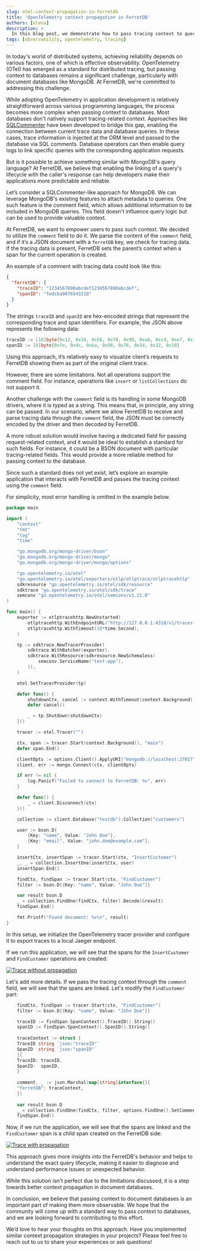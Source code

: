 ```yaml
---
slug: otel-context-propagation-in-ferretdb
title: 'OpenTelemetry context propagation in FerretDB'
authors: [elena]
description: >
  In this blog post, we demonstrate how to pass tracing context to queries in FerretDB using OpenTelemetry.
tags: [observability, opentelemetry, tracing]
---
```


In today's world of distributed systems, achieving reliability depends on various factors, one of which is effective observability. 
OpenTelemetry (OTel) has emerged as a standard for distributed tracing, but passing context to databases remains a significant challenge, particularly with document databases like MongoDB. At FerretDB, we're committed to addressing this challenge.

While adopting OpenTelemetry in application development is relatively straightforward across various programming languages, 
the process becomes more complex when passing context to databases.  Most databases don't natively support tracing-related context. 
Approaches like [SQLCommenter](https://google.github.io/sqlcommenter/) have been developed to bridge this gap, 
enabling the connection between current trace data and database queries. 
In these cases, trace information is injected at the ORM level and passed to the database via SQL comments. 
Database operators can then enable query logs to link specific queries with the corresponding application requests.

But is it possible to achieve something similar with MongoDB's query language? 
At FerretDB, we believe that enabling the linking of a query's lifecycle with the caller's response can help developers make 
their applications more predictable and reliable.

Let’s consider a SQLCommenter-like approach for MongoDB. We can leverage MongoDB's existing features to attach metadata to queries. 
One such feature is the comment field, which allows additional information to be included in MongoDB queries. 
This field doesn't influence query logic but can be used to provide valuable context.

At FerretDB, we want to empower users to pass such context. We decided to utilize the `comment` field to do it.
We parse the content of the `comment` field, and if it’s a JSON document with a `ferretDB` key, we check for tracing data. 
If the tracing data is present, FerretDB sets the parent’s context when a span for the current operation is created.

An example of a comment with tracing data could look like this:


```json
{
  "ferretDB": {
    "traceID": "1234567890abcdef1234567890abcdef",
    "spanID": "fedcba9876543210"
  }
}
```

The strings `traceID` and `spanID` are hex-encoded strings that represent the corresponding trace and span identifiers. 
For example, the JSON above represents the following data:

```go
traceID := [16]byte{0x12, 0x34, 0x56, 0x78, 0x90, 0xab, 0xcd, 0xef, 0x12, 0x34, 0x56, 0x78, 0x90, 0xab, 0xcd, 0xef}
spanID := [8]byte{0xfe, 0xdc, 0xba, 0x98, 0x76, 0x54, 0x32, 0x10}
``` 

Using this approach, it’s relatively easy to visualize client’s requests to FerretDB showing them as part of the original client trace.

However, there are some limitations. Not all operations support the comment field. 
For instance, operations like `insert` or `listCollections` do not support it.

Another challenge with the `comment` field is its handling in some MongoDB drivers, where it is typed as a string. 
This means that, in principle, any string can be passed. In our scenario, where we allow FerretDB to receive and parse 
tracing data through the `comment` field, the JSON must be correctly encoded by the driver and then decoded by FerretDB.

A more robust solution would involve having a dedicated field for passing request-related context, 
and it would be ideal to establish a standard for such fields. 
For instance, it could be a BSON document with particular tracing-related fields. 
This would provide a more reliable method for passing context to the database.

Since such a standard does not yet exist, let’s explore an example application that interacts 
with FerretDB and passes the tracing context using the `comment` field.

For simplicity, most error handling is omitted in the example below.

```go
package main

import (
	"context"
	"fmt"
	"log"
	"time"

	"go.mongodb.org/mongo-driver/bson"
	"go.mongodb.org/mongo-driver/mongo"
	"go.mongodb.org/mongo-driver/mongo/options"

	"go.opentelemetry.io/otel"
	"go.opentelemetry.io/otel/exporters/otlp/otlptrace/otlptracehttp"
	sdkresource "go.opentelemetry.io/otel/sdk/resource"
	sdktrace "go.opentelemetry.io/otel/sdk/trace"
	semconv "go.opentelemetry.io/otel/semconv/v1.21.0"
)

func main() {
	exporter := otlptracehttp.NewUnstarted(
		otlptracehttp.WithEndpointURL("http://127.0.0.1:4318/v1/traces"),
		otlptracehttp.WithTimeout(10*time.Second),
	)

	tp := sdktrace.NewTracerProvider(
		sdktrace.WithBatcher(exporter),
		sdktrace.WithResource(sdkresource.NewSchemaless(
			semconv.ServiceName("test-app"),
		)),
	)

	otel.SetTracerProvider(tp)

	defer func() {
		shutdownCtx, cancel := context.WithTimeout(context.Background(), time.Second*5)
		defer cancel()

		_ = tp.Shutdown(shutdownCtx)
	}()

	tracer := otel.Tracer("")

	ctx, span := tracer.Start(context.Background(), "main")
	defer span.End()

	clientOpts := options.Client().ApplyURI("mongodb://localhost:27017")
	client, err := mongo.Connect(ctx, clientOpts)

	if err != nil {
		log.Panicf("Failed to connect to FerretDB: %v", err)
	}

	defer func() {
		_ = client.Disconnect(ctx)
	}()

	collection := client.Database("testdb").Collection("customers")

	user := bson.D{
		{Key: "name", Value: "John Doe"},
		{Key: "email", Value: "john.doe@example.com"},
	}

	insertCtx, insertSpan := tracer.Start(ctx, "InsertCustomer")
	_, _ = collection.InsertOne(insertCtx, user)
	insertSpan.End()

	findCtx, findSpan := tracer.Start(ctx, "FindCustomer")
	filter := bson.D{{Key: "name", Value: "John Doe"}}

	var result bson.D
	_ = collection.FindOne(findCtx, filter).Decode(&result)
	findSpan.End()

	fmt.Printf("Found document: %v\n", result)
}
```

In this setup, we initialize the OpenTelemetry tracer provider and configure it to export traces to a local Jaeger endpoint.

If we run this application, we will see that the spans for the `InsertCustomer` and `FindCustomer` operations are created:

[![Trace without propagation](/img/blog/ferretdb-otel/without-propagation.png)](/img/blog/ferretdb-otel/without-propagation.png)

Let's add more details. If we pass the tracing context through the `comment` field, we will see that the spans are linked.
Let's modify the `FindCustomer` part:

```go
    findCtx, findSpan := tracer.Start(ctx, "FindCustomer")
    filter := bson.D{{Key: "name", Value: "John Doe"}}

    traceID := findSpan.SpanContext().TraceID().String()
    spanID := findSpan.SpanContext().SpanID().String()
    
    traceContext := struct {
    TraceID string `json:"traceID"`
    SpanID  string `json:"spanID"`
    }{
    TraceID: traceID,
    SpanID:  spanID,
    }
    
    comment, _ := json.Marshal(map[string]interface{}{
    "ferretDB": traceContext,
    })
    
    var result bson.D
    _ = collection.FindOne(findCtx, filter, options.FindOne().SetComment(string(comment))).Decode(&result)
    findSpan.End()
```

Now, if we run the application, we will see that the spans are linked and the `FindCustomer` span is a child span created on the FerretDB side:

[![Trace with propagation](/img/blog/ferretdb-otel/with-propagation.png)](/img/blog/ferretdb-otel/with-propagation.png)

This approach gives more insights into the FerretDB's behavior and helps to understand the exact query lifecycle,
making it easier to diagnose and understand performance issues or unexpected behavior.

While this solution isn't perfect due to the limitations discussed, it is a step towards better context propagation in document databases.

In conclusion, we believe that passing context to document databases is an important part of making them more observable.
We hope that the community will come up with a standard way to pass context to databases, and we are looking forward to
contributing to this effort.

We’d love to hear your thoughts on this approach. Have you implemented similar context propagation strategies in your projects? 
Please feel free to reach out to us to share your experiences or ask questions!

